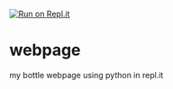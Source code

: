 [![Run on Repl.it](https://repl.it/badge/github/DrummerTyler/webpage)](https://repl.it/github/DrummerTyler/webpage)

# webpage
my bottle webpage using python in repl.it
